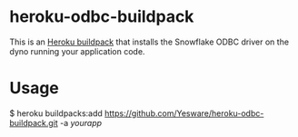 # heroku-odbc-buildpack
This is an [Heroku buildpack](http://devcenter.heroku.com/articles/buildpacks) that installs the Snowflake ODBC driver on the dyno running your application code.

# Usage
$ heroku buildpacks:add https://github.com/Yesware/heroku-odbc-buildpack.git -a *yourapp*
